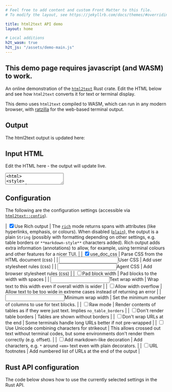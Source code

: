 ```yaml
---
# Feel free to add content and custom Front Matter to this file.
# To modify the layout, see https://jekyllrb.com/docs/themes/#overriding-theme-defaults

title: html2text API demo
layout: home

# Local additions
h2t_wasm: true
h2t_js: "/assets/demo-main.js"
---
```


<noscript>
<h2 class="warning">This demo page requires javascript (and WASM) to work.</h2>
</noscript>

An online demonstration of the
[`html2text`](https://github.com/jugglerchris/rust-html2text) Rust crate. Edit
the HTML below and see how `html2text` converts it for text or terminal
display.

This demo uses `html2text` compiled to WASM, which can run in any modern
browser, with [ratzilla](https://github.com/orhun/ratzilla) for the web-based
terminal output.

<div id="h2tmain" markdown="1">

<div id="lib_container" markdown="1">

## Output

The html2text output is updated here:

<div id="lib"></div>

</div>

<div id="input_container">
<h2>Input HTML</h2>
<p>Edit the HTML here - the output will update live.</p>
<textarea id="input_html" onchange="update_html()" oninput="update_html()">
<html>
<style>
.green {
    color: #4f4;
}
</style>
<body>
  <h1>Hi there</h1>
  <p>This is some simple text with a <a href="https://github.com/jugglerchris/html2text/">link to github</a></p>
  <ol>
    <li>Item one</li>
    <li><s>Item two</s></li>
    <li class="green">Item three</li>
  </ol>
<table>
    <tr><th>Heading 1</th><th>Heading 2</th><th>Heading 3</th></tr>
    <tr><td>Data 1</td><td>Data 2</td><td>Data 3</td></tr>
    <tr><td colspan=3>Hello there</td></tr>
</table>
</body></html>
</textarea>
</div>
<div id="configtable" markdown="1">

## Configuration

The following are the configuration settings (accessible via [`html2text::config`](https://docs.rs/html2text/latest/html2text/config/struct.Config.html)).

| <input type="checkbox" id="conf_colour" checked=true>Use Rich output | The [`rich`](https://docs.rs/html2text/latest/html2text/config/fn.rich.html) mode returns spans with attributes (like hyperlinks, emphasis, or colours).  When disabled ([`plain`](https://docs.rs/html2text/latest/html2text/config/fn.plain.html)), the output is a plain `String` (possibly with formatting depending on other settings, e.g. table borders or `**markdown-style**` characters added).  Rich output adds extra information (annotations) to allow, for example, using terminal colours and other features for a nicer TUI.  |
| <input type="checkbox" id="conf_css" checked=true>use_doc_css | Parse CSS from the HTML document (css) |
| <input type="text" id="conf_user_css">User CSS | Add user stylesheet rules (css) |
| <input type="text" id="conf_agent_css">Agent CSS | Add browser stylesheet rules (css) |
| <input type="checkbox" id="conf_pad_block_width">Pad block width | Pad blocks to the width with spaces |
| <input type="number" id="conf_wrap_width">Text wrap width | Wrap text to this width even if overall width is wider |
| <input type="checkbox" id="conf_allow_overflow">Allow width overflow | Allow text to be too wide in extreme cases instead of returning an error |
| <input type="number" id="conf_min_wrap_width">Minimum wrap width | Set the minimum number of columns to use for text blocks. |
| <input type="checkbox" id="conf_raw">Raw mode | Render contents of tables as if they were just text. Implies `no_table_borders` |
| <input type="checkbox" id="conf_no_borders">Don't render table borders | Tables are shown without borders |
| <input type="checkbox" id="conf_no_link_wrap">Don't wrap URLs at the end | Some terminals handle long URLs better if not pre-wrapped |
| <input type="checkbox" id="conf_unicode_so">Use Unicode combining characters for strikeout | This allows crossed out text without terminal codes, but some environments don't render them correctly (e.g. offset). |
| <input type="checkbox" id="conf_do_decorate">Add markdown-like decoration | Add characters, e.g. `*` around `<em>` text even with plain decorators. |
| <input type="checkbox" id="conf_link_footnotes">URL footnotes | Add numbered list of URLs at the end of the output |

</div>

<div id="rust-code-pre" markdown="1">

## Rust API configuration

The code below shows how to use the currently selected settings in the Rust API.

<pre><code id="rust-code"></code></pre>
</div>

<script type="module">
import init, * as bindings from '/rust-html2text/assets/html2text-web-demo.js';
const wasm = await init({ module_or_path: '/rust-html2text/assets/html2text-web-demo_bg.wasm' });

window.wasmBindings = bindings;

dispatchEvent(new CustomEvent("TrunkApplicationStarted", {detail: {wasm}}));

</script>

